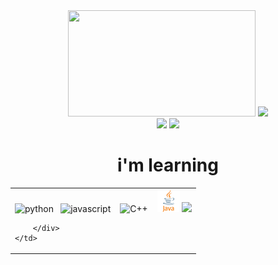 
<div id="header" align="center">
  <img src="http://24.media.tumblr.com/5f211739cf588911b0255c44e3f18d8a/tumblr_mof4dbWK491r922azo1_500.gif" width="300" height="170"/>
  <img src="https://github-readme-stats.vercel.app/api?username=annapoorna-a-k&show_icons=true&line_height=33&count_private=true&theme=dark" height="170"a />
</div>
<div id="header" align="center">
  <img src="https://github-readme-stats.vercel.app/api/top-langs/?username=annapoorna-a-k&&hide=cmake&langs_count=10&line_height=60&theme=dark" height="170" />
  <img src="https://github-readme-streak-stats.herokuapp.com/?user=annapoorna-a-k&theme=dark" height="170" />
</div>
<table>
  <h1 style="text-align:center;">i'm learning</h1>
    <tr>
      <td>
        <div >
          <img src="https://img.icons8.com/color/128/000000/python.png" alt="python" width="50" height="50" />&nbsp;&nbsp;
          <img src="https://img.icons8.com/color/128/000000/javascript.png" alt="javascript" width="50" height="50" />&nbsp;&nbsp;&nbsp;
            <img src="https://brandslogos.com/wp-content/uploads/images/c-logo.png" alt="C++" width="50" height="50" />&nbsp;&nbsp;&nbsp;
          <img src="https://raw.githubusercontent.com/github/explore/5b3600551e122a3277c2c5368af2ad5725ffa9a1/topics/java/java.png" alt="java" width="36" height="36" />
          <img src="https://komarev.com/ghpvc/?username=annapoorna-a-k" />

        </div>
    </td>
  </tr>
</table>

